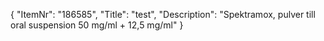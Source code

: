 {
  "ItemNr": "186585",
  "Title": "test",
  "Description": "Spektramox, pulver till oral suspension 50 mg/ml + 12,5 mg/ml"
}